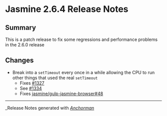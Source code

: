 # Jasmine 2.6.4 Release Notes

## Summary

This is a patch release to fix some regressions and performance problems in the 2.6.0 release

## Changes

* Break into a `setTimeout` every once in a while allowing the CPU to run other things that used the real `setTimeout`
  - Fixes [#1327](https://github.com/jasmine/jasmine/issues/1327)
  - See [#1334](https://github.com/jasmine/jasmine/issues/1334)
  - Fixes [jasmine/gulp-jasmine-browser#48](https://github.com/jasmine/gulp-jasmine-browser/issues/48)


------

_Release Notes generated with _[Anchorman](http://github.com/infews/anchorman)_

